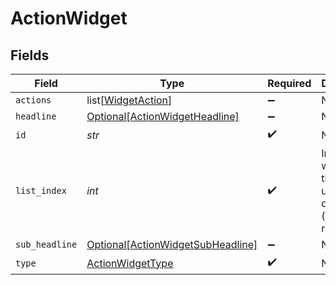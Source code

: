 # ActionWidget


## Fields

| Field                                                                               | Type                                                                                | Required                                                                            | Description                                                                         |
| ----------------------------------------------------------------------------------- | ----------------------------------------------------------------------------------- | ----------------------------------------------------------------------------------- | ----------------------------------------------------------------------------------- |
| `actions`                                                                           | list[[WidgetAction](../../models/shared/widgetaction.md)]                           | :heavy_minus_sign:                                                                  | N/A                                                                                 |
| `headline`                                                                          | [Optional[ActionWidgetHeadline]](../../models/shared/actionwidgetheadline.md)       | :heavy_minus_sign:                                                                  | N/A                                                                                 |
| `id`                                                                                | *str*                                                                               | :heavy_check_mark:                                                                  | N/A                                                                                 |
| `list_index`                                                                        | *int*                                                                               | :heavy_check_mark:                                                                  | Index of the widget in the list, used for ordering (left or right)                  |
| `sub_headline`                                                                      | [Optional[ActionWidgetSubHeadline]](../../models/shared/actionwidgetsubheadline.md) | :heavy_minus_sign:                                                                  | N/A                                                                                 |
| `type`                                                                              | [ActionWidgetType](../../models/shared/actionwidgettype.md)                         | :heavy_check_mark:                                                                  | N/A                                                                                 |